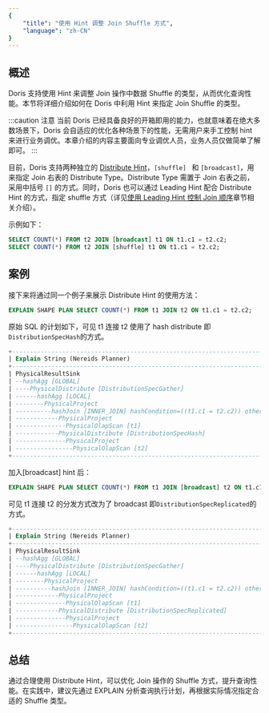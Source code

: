 ```yaml
---
{
    "title": "使用 Hint 调整 Join Shuffle 方式",
    "language": "zh-CN"
}
---
```


## 概述

Doris 支持使用 Hint 来调整 Join 操作中数据 Shuffle 的类型，从而优化查询性能。本节将详细介绍如何在 Doris 中利用 Hint 来指定 Join Shuffle 的类型。

:::caution 注意
当前 Doris 已经具备良好的开箱即用的能力，也就意味着在绝大多数场景下，Doris 会自适应的优化各种场景下的性能，无需用户来手工控制 hint 来进行业务调优。本章介绍的内容主要面向专业调优人员，业务人员仅做简单了解即可。
:::

目前，Doris 支持两种独立的 [Distribute Hint](../../../query-acceleration/hints/distribute-hint.md)，`[shuffle] ` 和 `[broadcast]`，用来指定 Join 右表的 Distribute Type。Distribute Type 需置于 Join 右表之前，采用中括号 `[]` 的方式。同时，Doris 也可以通过 Leading Hint 配合 Distribute Hint 的方式，指定 shuffle 方式（详见[使用 Leading Hint 控制 Join 顺序](reordering-join-with-leading-hint.md)章节相关介绍）。

示例如下：

```sql
SELECT COUNT(*) FROM t2 JOIN [broadcast] t1 ON t1.c1 = t2.c2;
SELECT COUNT(*) FROM t2 JOIN [shuffle] t1 ON t1.c1 = t2.c2;
```

## 案例

接下来将通过同一个例子来展示 Distribute Hint 的使用方法：

```sql
EXPLAIN SHAPE PLAN SELECT COUNT(*) FROM t1 JOIN t2 ON t1.c1 = t2.c2;
```

原始 SQL 的计划如下，可见 t1 连接 t2 使用了 hash distribute 即`DistributionSpecHash`的方式。

```sql
+----------------------------------------------------------------------------------+  
| Explain String (Nereids Planner)                                                 |  
+----------------------------------------------------------------------------------+  
| PhysicalResultSink                                                               |  
| --hashAgg [GLOBAL]                                                               |  
| ----PhysicalDistribute [DistributionSpecGather]                                  |  
| ------hashAgg [LOCAL]                                                            |  
| --------PhysicalProject                                                          |  
| ----------hashJoin [INNER_JOIN] hashCondition=((t1.c1 = t2.c2)) otherCondition=()|  
| ------------PhysicalProject                                                      |  
| --------------PhysicalOlapScan [t1]                                              |  
| ------------PhysicalDistribute [DistributionSpecHash]                            |  
| --------------PhysicalProject                                                    |  
| ----------------PhysicalOlapScan [t2]                                            |  
+----------------------------------------------------------------------------------+
```

加入[broadcast] hint 后：

```sql
EXPLAIN SHAPE PLAN SELECT COUNT(*) FROM t1 JOIN [broadcast] t2 ON t1.c1 = t2.c2;
```

可见 t1 连接 t2 的分发方式改为了 broadcast 即`DistributionSpecReplicated`的方式。

```sql
+----------------------------------------------------------------------------------+  
| Explain String (Nereids Planner)                                                 |  
+----------------------------------------------------------------------------------+  
| PhysicalResultSink                                                               |  
| --hashAgg [GLOBAL]                                                               |  
| ----PhysicalDistribute [DistributionSpecGather]                                  |  
| ------hashAgg [LOCAL]                                                            |  
| --------PhysicalProject                                                          |  
| ----------hashJoin [INNER_JOIN] hashCondition=((t1.c1 = t2.c2)) otherCondition=()|  
| ------------PhysicalProject                                                      |  
| --------------PhysicalOlapScan [t1]                                              |  
| ------------PhysicalDistribute [DistributionSpecReplicated]                      |  
| --------------PhysicalProject                                                    |  
| ----------------PhysicalOlapScan [t2]                                            | 
+----------------------------------------------------------------------------------+
```

## 总结

通过合理使用 Distribute Hint，可以优化 Join 操作的 Shuffle 方式，提升查询性能。在实践中，建议先通过 EXPLAIN 分析查询执行计划，再根据实际情况指定合适的 Shuffle 类型。
